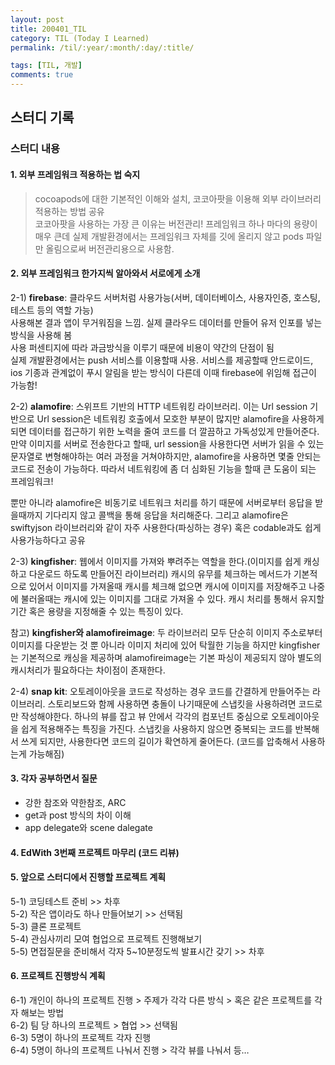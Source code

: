 ```yaml
---
layout: post
title: 200401_TIL
category: TIL (Today I Learned)
permalink: /til/:year/:month/:day/:title/

tags: [TIL, 개발]
comments: true
---
```


## 스터디 기록

### 스터디 내용

#### 1. 외부 프레임워크 적용하는 법 숙지

> cocoapods에 대한 기본적인 이해와 설치, 코코아팟을 이용해 외부 라이브러리 적용하는 방법 공유          
코코아팟을 사용하는 가장 큰 이유는 버전관리! 프레임워크 하나 마다의 용량이 매우 큰데 실제 개발환경에서는 프레임워크 자체를 깃에 올리지 않고 pods 파일만 올림으로써 버전관리용으로 사용함.

#### 2. 외부 프레임워크 한가지씩 알아와서 서로에게 소개

2-1) **firebase**: 클라우드 서버처럼 사용가능(서버, 데이터베이스, 사용자인증, 호스팅, 테스트 등의 역할 가능) <br>
사용해본 결과 앱이 무거워짐을 느낌. 실제 클라우드 데이터를 만들어 유저 인포를 넣는 방식을 사용해 봄<br>
사용 퍼센티지에 따라 과금방식을 이루기 때문에 비용이 약간의 단점이 됨<br>
실제 개발환경에서는 push 서비스를 이용할때 사용. 서비스를 제공할때 안드로이드, ios 기종과 관계없이 푸시 알림을 받는 방식이 다른데 이때 firebase에 위임해 접근이 가능함!

2-2) **alamofire**: 스위프트 기반의 HTTP 네트워킹 라이브러리. 이는 Url session 기반으로  Url session은 네트워킹 호출에서 모호한 부분이 많지만 alamofire을 사용하게 되면 데이터를 접근하기 위한 노력을 줄여 코드를 더 깔끔하고 가독성있게 만들어준다.  만약 이미지를 서버로 전송한다고 할때, url session을 사용한다면 서버가 읽을 수 있는 문자열로 변형해야하는 여러 과정을 거쳐야하지만, alamofire을 사용하면 몇줄 안되는 코드로 전송이 가능하다. 따라서 네트워킹에 좀 더 심화된 기능을 할때 큰 도움이 되는 프레임워크!

뿐만 아니라 alamofire은 비동기로 네트워크 처리를 하기 때문에 서버로부터 응답을 받을때까지 기다리지 않고 콜백을 통해 응답을 처리해준다. 그리고 alamofire은 swiftyjson 라이브러리와 같이 자주 사용한다(파싱하는 경우) 혹은 codable과도 쉽게 사용가능하다고 공유

2-3) **kingfisher**: 웹에서 이미지를 가져와 뿌려주는 역할을 한다.(이미지를 쉽게 캐싱하고 다운로드 하도록 만들어진 라이브러리) 캐시의 유무를 체크하는 메서드가 기본적으로 있어서 이미지를 가져올때 캐시를 체크해 없으면 캐시에 이미지를 저장해주고 나중에 불러올때는 캐시에 있는 이미지를 그대로 가져올 수 있다. 캐시 처리를 통해서 유지할 기간 혹은 용량을 지정해줄 수 있는 특징이 있다.

참고) **kingfisher와 alamofireimage**: 두 라이브러리 모두 단순히 이미지 주소로부터 이미지를 다운받는 것 뿐 아니라 이미지 처리에 있어 탁월한 기능을 하지만 kingfisher는 기본적으로 캐싱을 제공하며 alamofireimage는 기본 파싱이 제공되지 않아 별도의 캐시처리가 필요하다는 차이점이 존재한다.

2-4) **snap kit**: 오토레이아웃을 코드로 작성하는 경우 코드를 간결하게 만들어주는 라이브러리. 스토리보드와 함께 사용하면 충돌이 나기때문에 스냅킷을 사용하려면 코드로만 작성해야한다. 하나의 뷰를 잡고 뷰 안에서 각각의 컴포넌트 중심으로 오토레이아웃을 쉽게 적용해주는 특징을 가진다. 스냅킷을 사용하지 않으면 중복되는 코드를 반복해서 쓰게 되지만, 사용한다면 코드의 길이가 확연하게 줄어든다. (코드를 압축해서 사용하는게 가능해짐)

#### 3. 각자 공부하면서 질문

- 강한 참조와 약한참조, ARC
- get과 post 방식의 차이 이해
- app delegate와 scene dalegate

#### 4. EdWith 3번째 프로젝트 마무리 (코드 리뷰)

#### 5. 앞으로 스터디에서 진행할 프로젝트 계획

5-1) 코딩테스트 준비  >> 차후<br>
5-2) 작은 앱이라도 하나 만들어보기  >> 선택됨<br>
5-3) 클론 프로젝트<br>
5-4) 관심사끼리 모여 협업으로 프로젝트 진행해보기<br>
5-5) 면접질문을 준비해서 각자 5~10분정도씩 발표시간 갖기  >> 차후

#### 6. 프로젝트 진행방식 계획

6-1) 개인이 하나의 프로젝트 진행 > 주제가 각각 다른 방식 > 혹은 같은 프로젝트를 각자 해보는 방법<br>
6-2) 팀 당 하나의 프로젝트 > 협업   >> 선택됨<br>
6-3) 5명이 하나의 프로젝트 각자 진행<br>
6-4) 5명이 하나의 프로젝트 나눠서 진행 > 각각 뷰를 나눠서 등…
